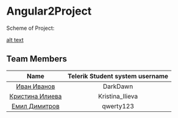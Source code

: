 ﻿# Angular2Project

Scheme of Project:

[alt text](https://github.com/Camyul/Angular2Project/tree/master/src/assets/images/structure.png "Project structure")

## Team Members

| Name | Telerik Student system username |
|:----:|:-----------------------:|
| [Иван Иванов](https://github.com/Camyul) | DarkDawn |
| [Кристина Илиева](https://github.com/krisi0505) | Kristina_Ilieva |
| [Емил Димитров](https://github.com/EmilPD) | qwerty123 |
